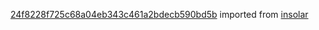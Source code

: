 [24f8228f725c68a04eb343c461a2bdecb590bd5b](https://github.com/insolar/insolar/commit/24f8228f725c68a04eb343c461a2bdecb590bd5b) imported from [insolar](https://github.com/insolar/insolar)

